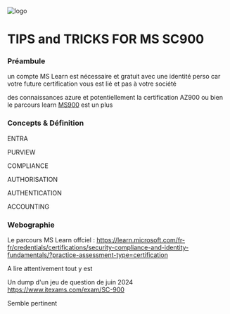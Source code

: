 ![logo](https://learn.microsoft.com/fr-fr/media/learn/certification/badges/microsoft-certified-fundamentals-badge.svg)

# TIPS and TRICKS FOR MS SC900

### Préambule

un compte MS Learn est nécessaire et gratuit avec une identité perso car votre future certification vous est lié et pas à votre société

des connaissances azure et potentiellement la certification AZ900 ou bien le parcours learn [MS900](https://learn.microsoft.com/fr-fr/credentials/certifications/azure-fundamentals/?practice-assessment-type=certification) est un plus

### Concepts & Définition

ENTRA

PURVIEW

COMPLIANCE

AUTHORISATION

AUTHENTICATION

ACCOUNTING




### Webographie

Le parcours MS Learn offciel :
https://learn.microsoft.com/fr-fr/credentials/certifications/security-compliance-and-identity-fundamentals/?practice-assessment-type=certification

A lire attentivement tout y est

Un dump d'un jeu de question de juin 2024
https://www.itexams.com/exam/SC-900

Semble pertinent


